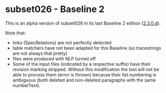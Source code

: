 subset026 - Baseline 2
======================

This is an alpha version of subset026 in its last Baseline 2 edition ([2.3.0.d](http://www.era.europa.eu/Document-Register/Pages/UNISIGSUBSET-026.aspx)).

Note that:

* links (SpecRelations) are not perfectly detected
* table matchers have not been adapted for this Baseline (so tracestrings are not always that pretty)
* files were produced with NLP turned off
* Some of the input files (indicated by a respective suffix) have their revision marking stripped. Without this modification the tool will not be able to process them (error is thrown) because their list numbering is ambiguous (both deleted and non-deleted paragraphs with the same numberText).

